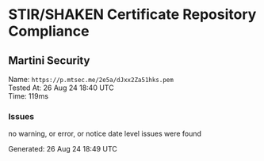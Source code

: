 # STIR/SHAKEN Certificate Repository Compliance

## Martini Security

Name: `https://p.mtsec.me/2e5a/dJxx2Za51hks.pem`\
Tested At: 26 Aug 24 18:40 UTC\
Time: 119ms

### Issues

no warning, or error, or notice date level issues were found

Generated: 26 Aug 24 18:49 UTC